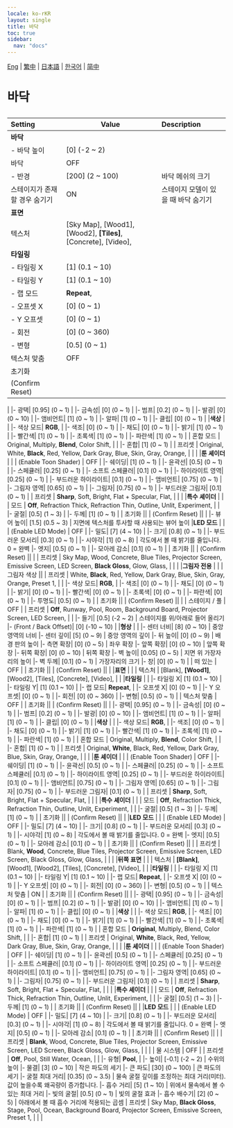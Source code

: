 ```yaml
---
locale: ko-rKR
layout: single
title: 바닥
toc: true
sidebar:
  nav: "docs"
---
```

[Eng](/dancexr/menu/2025.4/scene/ground.md) | [繁中](/tw/dancexr/menu/2025.4/scene/ground.md) | [日本語](/jp/dancexr/menu/2025.4/scene/ground.md) | [한국어](/kr/dancexr/menu/2025.4/scene/ground.md) | [简中](/zh/dancexr/menu/2025.4/scene/ground.md)
# 바닥
## 
| Setting | Value | Description |
| :--- | --- | :--- |
|**바닥** | | 
|- 바닥 높이| [0] (-2 ~ 2) | 
| 바닥 | OFF | 
|- 반경| [200] (2 ~ 100) | 바닥 메쉬의 크기
| 스테이지가 존재할 경우 숨기기 | ON | 스테이지 모델이 있을 때 바닥 숨기기
|**표면** | | 
| 텍스처 |  [Sky Map],  [Wood1],  [Wood2],  **[Tiles]**,  [Concrete],  [Video],  |  |
|**타일링** | | 
|- 타일링 X| [1] (0.1 ~ 10) | 
|- 타일링 Y| [1] (0.1 ~ 10) | 
|- 랩 모드|  **Repeat**,  | 
|- 오프셋 X| [0] (0 ~ 1) | 
|- Y 오프셋| [0] (0 ~ 1) | 
|- 회전| [0] (0 ~ 360) | 
|- 변형| [0.5] (0 ~ 1) | 
| 텍스처 맞춤 | OFF | 
| 초기화 || 
| (Confirm Reset) || 
|
|- 광택| [0.95] (0 ~ 1) | 
|- 금속성| [0] (0 ~ 1) | 
|- 범프| [0.2] (0 ~ 1) | 
|- 발광| [0] (0 ~ 10) | 
|- 앰비언트| [1] (0 ~ 1) | 
|- 알파| [1] (0 ~ 1) | 
|- 클립| [0] (0 ~ 1) | 
|**색상** | | 
|- 색상 모드|  **RGB**,  | 
|- 색조| [0] (0 ~ 1) | 
|- 채도| [0] (0 ~ 1) | 
|- 밝기| [1] (0 ~ 1) | 
|- 빨간색| [1] (0 ~ 1) | 
|- 초록색| [1] (0 ~ 1) | 
|- 파란색| [1] (0 ~ 1) | 
| 혼합 모드 |  Original,  Multiply,  **Blend**,  Color Shift,  |  |
|- 혼합| [1] (0 ~ 1) | 
| 프리셋 |  Original,  White,  **Black**,  Red,  Yellow,  Dark Gray,  Blue,  Skin,  Gray,  Orange,  |  |
|
|**툰 셰이더** | | 
| (Enable Toon Shader) | OFF | 
|- 쉐이딩| [1] (0 ~ 1) | 
|- 윤곽선| [0.5] (0 ~ 1) | 
|- 스페큘러| [0.25] (0 ~ 1) | 
|- 소프트 스페큘러| [0.1] (0 ~ 1) | 
|- 하이라이트 영역| [0.25] (0 ~ 1) | 
|- 부드러운 하이라이트| [0.1] (0 ~ 1) | 
|- 앰비언트| [0.75] (0 ~ 1) | 
|- 그림자 영역| [0.65] (0 ~ 1) | 
|- 그림자| [0.75] (0 ~ 1) | 
|- 부드러운 그림자| [0.1] (0 ~ 1) | 
| 프리셋 |  **Sharp**,  Soft,  Bright,  Flat + Specular,  Flat,  |  |
|
|**특수 셰이더** | | 
| 모드 |  **Off**,  Refraction Thick,  Refraction Thin,  Outline,  Unlit,  Experiment,  |  |
|- 굴절| [0.5] (1 ~ 3) | 
|- 두께| [1] (0 ~ 1) | 
| 초기화 || 
| (Confirm Reset) || 
|
|- 뷰어 높이| [1.5] (0.5 ~ 3) | 지면에 텍스처를 투사할 때 사용되는 뷰어 높이
|**LED 모드** | | 
| (Enable LED Mode) | OFF | 
|- 밀도| [7] (4 ~ 10) | 
|- 크기| [0.8] (0 ~ 1) | 
|- 부드러운 모서리| [0.3] (0 ~ 1) | 
|- 시야각| [1] (0 ~ 8) | 각도에서 볼 때 밝기를 줄입니다. 0 = 완벽
|- 엣지| [0.5] (0 ~ 1) | 
|- 모아레 감소| [0.1] (0 ~ 1) | 
| 초기화 || 
| (Confirm Reset) || 
|
| 프리셋 |  Sky Map,  Wood,  Concrete,  Blue Tiles,  Projector Screen,  Emissive Screen,  LED Screen,  **Black Gloss**,  Glow,  Glass,  |  |
|
|**그림자 전용** | | 
| 그림자 색상 || 
| 프리셋 |  White,  **Black**,  Red,  Yellow,  Dark Gray,  Blue,  Skin,  Gray,  Orange,  Preset 1,  |  |
|- 색상 모드|  **RGB**,  | 
|- 색조| [0] (0 ~ 1) | 
|- 채도| [0] (0 ~ 1) | 
|- 밝기| [0] (0 ~ 1) | 
|- 빨간색| [0] (0 ~ 1) | 
|- 초록색| [0] (0 ~ 1) | 
|- 파란색| [0] (0 ~ 1) | 
|- 투명도| [0.5] (0 ~ 1) | 
| 초기화 || 
| (Confirm Reset) || 
|
| 스테이지 / 풀 | OFF | 
| 프리셋 |  **Off**,  Runway,  Pool,  Room,  Background Board,  Projector Screen,  LED Screen,  |  |
|- 들기| [0.5] (-2 ~ 2) | 스테이지를 위/아래로 들어 올리기
|- (Front / Back Offset)| [0] (-10 ~ 10) | 
|**형상** | | 
|- 센터 너비| [8] (0 ~ 10) | 중앙 영역의 너비
|- 센터 깊이| [5] (0 ~ 9) | 중앙 영역의 깊이
|- 뒤 높이| [0] (0 ~ 9) | 배경 판의 높이
|- 측면 확장| [0] (0 ~ 5) | 좌우 확장
|- 앞쪽 확장| [0] (0 ~ 10) | 앞쪽 확장
|- 뒤쪽 확장| [0] (0 ~ 10) | 뒤쪽 확장
|- 벽 높이| [0.05] (0 ~ 5) | 지면 위 가장자리의 높이
|- 벽 두께| [0.1] (0 ~ 1) | 가장자리의 크기
|- 창| [0] (0 ~ 1) | 
| 떠 있는 | OFF | 
| 초기화 || 
| (Confirm Reset) || 
|
|**표면** | | 
| 텍스처 |  [Blank],  **[Wood1]**,  [Wood2],  [Tiles],  [Concrete],  [Video],  |  |
|**타일링** | | 
|- 타일링 X| [1] (0.1 ~ 10) | 
|- 타일링 Y| [1] (0.1 ~ 10) | 
|- 랩 모드|  **Repeat**,  | 
|- 오프셋 X| [0] (0 ~ 1) | 
|- Y 오프셋| [0] (0 ~ 1) | 
|- 회전| [0] (0 ~ 360) | 
|- 변형| [0.5] (0 ~ 1) | 
| 텍스처 맞춤 | OFF | 
| 초기화 || 
| (Confirm Reset) || 
|
|- 광택| [0.95] (0 ~ 1) | 
|- 금속성| [0] (0 ~ 1) | 
|- 범프| [0.2] (0 ~ 1) | 
|- 발광| [0] (0 ~ 10) | 
|- 앰비언트| [1] (0 ~ 1) | 
|- 알파| [1] (0 ~ 1) | 
|- 클립| [0] (0 ~ 1) | 
|**색상** | | 
|- 색상 모드|  **RGB**,  | 
|- 색조| [0] (0 ~ 1) | 
|- 채도| [0] (0 ~ 1) | 
|- 밝기| [1] (0 ~ 1) | 
|- 빨간색| [1] (0 ~ 1) | 
|- 초록색| [1] (0 ~ 1) | 
|- 파란색| [1] (0 ~ 1) | 
| 혼합 모드 |  Original,  Multiply,  **Blend**,  Color Shift,  |  |
|- 혼합| [1] (0 ~ 1) | 
| 프리셋 |  Original,  **White**,  Black,  Red,  Yellow,  Dark Gray,  Blue,  Skin,  Gray,  Orange,  |  |
|
|**툰 셰이더** | | 
| (Enable Toon Shader) | OFF | 
|- 쉐이딩| [1] (0 ~ 1) | 
|- 윤곽선| [0.5] (0 ~ 1) | 
|- 스페큘러| [0.25] (0 ~ 1) | 
|- 소프트 스페큘러| [0.1] (0 ~ 1) | 
|- 하이라이트 영역| [0.25] (0 ~ 1) | 
|- 부드러운 하이라이트| [0.1] (0 ~ 1) | 
|- 앰비언트| [0.75] (0 ~ 1) | 
|- 그림자 영역| [0.65] (0 ~ 1) | 
|- 그림자| [0.75] (0 ~ 1) | 
|- 부드러운 그림자| [0.1] (0 ~ 1) | 
| 프리셋 |  **Sharp**,  Soft,  Bright,  Flat + Specular,  Flat,  |  |
|
|**특수 셰이더** | | 
| 모드 |  **Off**,  Refraction Thick,  Refraction Thin,  Outline,  Unlit,  Experiment,  |  |
|- 굴절| [0.5] (1 ~ 3) | 
|- 두께| [1] (0 ~ 1) | 
| 초기화 || 
| (Confirm Reset) || 
|
|**LED 모드** | | 
| (Enable LED Mode) | OFF | 
|- 밀도| [7] (4 ~ 10) | 
|- 크기| [0.8] (0 ~ 1) | 
|- 부드러운 모서리| [0.3] (0 ~ 1) | 
|- 시야각| [1] (0 ~ 8) | 각도에서 볼 때 밝기를 줄입니다. 0 = 완벽
|- 엣지| [0.5] (0 ~ 1) | 
|- 모아레 감소| [0.1] (0 ~ 1) | 
| 초기화 || 
| (Confirm Reset) || 
|
| 프리셋 |  Blank,  **Wood**,  Concrete,  Blue Tiles,  Projector Screen,  Emissive Screen,  LED Screen,  Black Gloss,  Glow,  Glass,  |  |
|
|**뒤쪽 표면** | | 
| 텍스처 |  **[Blank]**,  [Wood1],  [Wood2],  [Tiles],  [Concrete],  [Video],  |  |
|**타일링** | | 
|- 타일링 X| [1] (0.1 ~ 10) | 
|- 타일링 Y| [1] (0.1 ~ 10) | 
|- 랩 모드|  **Repeat**,  | 
|- 오프셋 X| [0] (0 ~ 1) | 
|- Y 오프셋| [0] (0 ~ 1) | 
|- 회전| [0] (0 ~ 360) | 
|- 변형| [0.5] (0 ~ 1) | 
| 텍스처 맞춤 | ON | 
| 초기화 || 
| (Confirm Reset) || 
|
|- 광택| [0.95] (0 ~ 1) | 
|- 금속성| [0] (0 ~ 1) | 
|- 범프| [0.2] (0 ~ 1) | 
|- 발광| [0] (0 ~ 10) | 
|- 앰비언트| [1] (0 ~ 1) | 
|- 알파| [1] (0 ~ 1) | 
|- 클립| [0] (0 ~ 1) | 
|**색상** | | 
|- 색상 모드|  **RGB**,  | 
|- 색조| [0] (0 ~ 1) | 
|- 채도| [0] (0 ~ 1) | 
|- 밝기| [1] (0 ~ 1) | 
|- 빨간색| [1] (0 ~ 1) | 
|- 초록색| [1] (0 ~ 1) | 
|- 파란색| [1] (0 ~ 1) | 
| 혼합 모드 |  **Original**,  Multiply,  Blend,  Color Shift,  |  |
|- 혼합| [1] (0 ~ 1) | 
| 프리셋 |  Original,  **White**,  Black,  Red,  Yellow,  Dark Gray,  Blue,  Skin,  Gray,  Orange,  |  |
|
|**툰 셰이더** | | 
| (Enable Toon Shader) | OFF | 
|- 쉐이딩| [1] (0 ~ 1) | 
|- 윤곽선| [0.5] (0 ~ 1) | 
|- 스페큘러| [0.25] (0 ~ 1) | 
|- 소프트 스페큘러| [0.1] (0 ~ 1) | 
|- 하이라이트 영역| [0.25] (0 ~ 1) | 
|- 부드러운 하이라이트| [0.1] (0 ~ 1) | 
|- 앰비언트| [0.75] (0 ~ 1) | 
|- 그림자 영역| [0.65] (0 ~ 1) | 
|- 그림자| [0.75] (0 ~ 1) | 
|- 부드러운 그림자| [0.1] (0 ~ 1) | 
| 프리셋 |  **Sharp**,  Soft,  Bright,  Flat + Specular,  Flat,  |  |
|
|**특수 셰이더** | | 
| 모드 |  **Off**,  Refraction Thick,  Refraction Thin,  Outline,  Unlit,  Experiment,  |  |
|- 굴절| [0.5] (1 ~ 3) | 
|- 두께| [1] (0 ~ 1) | 
| 초기화 || 
| (Confirm Reset) || 
|
|**LED 모드** | | 
| (Enable LED Mode) | OFF | 
|- 밀도| [7] (4 ~ 10) | 
|- 크기| [0.8] (0 ~ 1) | 
|- 부드러운 모서리| [0.3] (0 ~ 1) | 
|- 시야각| [1] (0 ~ 8) | 각도에서 볼 때 밝기를 줄입니다. 0 = 완벽
|- 엣지| [0.5] (0 ~ 1) | 
|- 모아레 감소| [0.1] (0 ~ 1) | 
| 초기화 || 
| (Confirm Reset) || 
|
| 프리셋 |  **Blank**,  Wood,  Concrete,  Blue Tiles,  Projector Screen,  Emissive Screen,  LED Screen,  Black Gloss,  Glow,  Glass,  |  |
|
| 물 시스템 | OFF | 
| 프리셋 |  **Off**,  Pool,  Still Water,  Ocean,  |  |
|- 유형|  **Pool**,  | 
|- 높이| [-0.1] (-2 ~ 2) | 수위의 높이
|- 물결| [3] (0 ~ 10) | 작은 파도의 세기
|- 큰 파도| [30] (0 ~ 100) | 큰 파도의 세기
|- 굴절 최대 거리| [0.35] (0 ~ 3.5) | 물속 굴절 깊이를 조정하는 최대 거리(미터). 값이 높을수록 왜곡량이 증가합니다.
|- 흡수 거리| [5] (1 ~ 10) | 위에서 물속에서 볼 수 있는 최대 거리
|- 빛의 굴절| [0.5] (0 ~ 1) | 빛의 굴절 효과
|- 흡수 배수기| [2] (0 ~ 5) | 아래에서 볼 때 흡수 거리에 적용되는 곱셈
| 프리셋 |  Sky Map,  **Black Gloss**,  Stage,  Pool,  Ocean,  Background Board,  Projector Screen,  Emissive Screen,  Preset 1,  |  |
|
